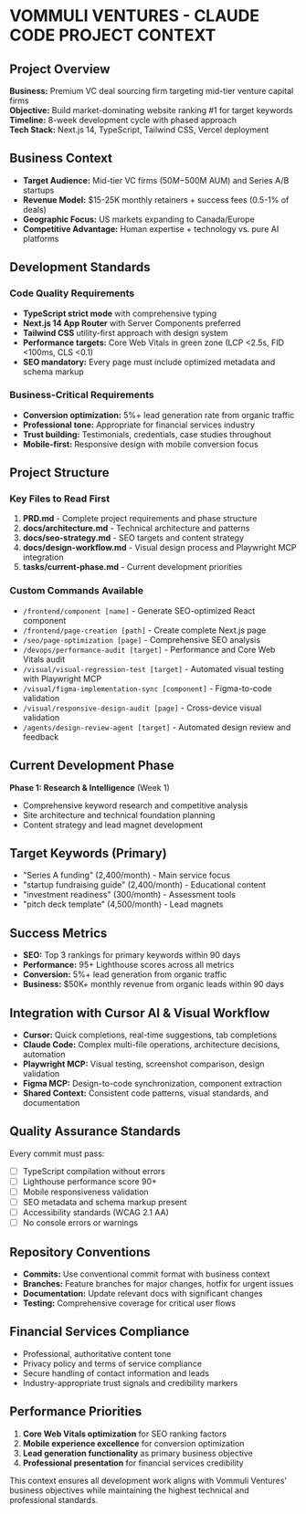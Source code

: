 # VOMMULI VENTURES - CLAUDE CODE PROJECT CONTEXT

## Project Overview
**Business:** Premium VC deal sourcing firm targeting mid-tier venture capital firms  
**Objective:** Build market-dominating website ranking #1 for target keywords  
**Timeline:** 8-week development cycle with phased approach  
**Tech Stack:** Next.js 14, TypeScript, Tailwind CSS, Vercel deployment  

## Business Context
- **Target Audience:** Mid-tier VC firms ($50M-$500M AUM) and Series A/B startups
- **Revenue Model:** $15-25K monthly retainers + success fees (0.5-1% of deals)
- **Geographic Focus:** US markets expanding to Canada/Europe
- **Competitive Advantage:** Human expertise + technology vs. pure AI platforms

## Development Standards

### Code Quality Requirements
- **TypeScript strict mode** with comprehensive typing
- **Next.js 14 App Router** with Server Components preferred
- **Tailwind CSS** utility-first approach with design system
- **Performance targets:** Core Web Vitals in green zone (LCP <2.5s, FID <100ms, CLS <0.1)
- **SEO mandatory:** Every page must include optimized metadata and schema markup

### Business-Critical Requirements
- **Conversion optimization:** 5%+ lead generation rate from organic traffic
- **Professional tone:** Appropriate for financial services industry
- **Trust building:** Testimonials, credentials, case studies throughout
- **Mobile-first:** Responsive design with mobile conversion focus

## Project Structure

### Key Files to Read First
1. **PRD.md** - Complete project requirements and phase structure
2. **docs/architecture.md** - Technical architecture and patterns
3. **docs/seo-strategy.md** - SEO targets and content strategy
4. **docs/design-workflow.md** - Visual design process and Playwright MCP integration
5. **tasks/current-phase.md** - Current development priorities

### Custom Commands Available
- `/frontend/component [name]` - Generate SEO-optimized React component
- `/frontend/page-creation [path]` - Create complete Next.js page
- `/seo/page-optimization [page]` - Comprehensive SEO analysis
- `/devops/performance-audit [target]` - Performance and Core Web Vitals audit
- `/visual/visual-regression-test [target]` - Automated visual testing with Playwright MCP
- `/visual/figma-implementation-sync [component]` - Figma-to-code validation
- `/visual/responsive-design-audit [page]` - Cross-device visual validation
- `/agents/design-review-agent [target]` - Automated design review and feedback

## Current Development Phase
**Phase 1: Research & Intelligence** (Week 1)
- Comprehensive keyword research and competitive analysis
- Site architecture and technical foundation planning
- Content strategy and lead magnet development

## Target Keywords (Primary)
- "Series A funding" (2,400/month) - Main service focus
- "startup fundraising guide" (2,400/month) - Educational content
- "investment readiness" (300/month) - Assessment tools
- "pitch deck template" (4,500/month) - Lead magnets

## Success Metrics
- **SEO:** Top 3 rankings for primary keywords within 90 days
- **Performance:** 95+ Lighthouse scores across all metrics
- **Conversion:** 5%+ lead generation from organic traffic
- **Business:** $50K+ monthly revenue from organic leads within 90 days

## Integration with Cursor AI & Visual Workflow
- **Cursor:** Quick completions, real-time suggestions, tab completions
- **Claude Code:** Complex multi-file operations, architecture decisions, automation
- **Playwright MCP:** Visual testing, screenshot comparison, design validation
- **Figma MCP:** Design-to-code synchronization, component extraction
- **Shared Context:** Consistent code patterns, visual standards, and documentation

## Quality Assurance Standards
Every commit must pass:
- [ ] TypeScript compilation without errors
- [ ] Lighthouse performance score 90+
- [ ] Mobile responsiveness validation
- [ ] SEO metadata and schema markup present
- [ ] Accessibility standards (WCAG 2.1 AA)
- [ ] No console errors or warnings

## Repository Conventions
- **Commits:** Use conventional commit format with business context
- **Branches:** Feature branches for major changes, hotfix for urgent issues
- **Documentation:** Update relevant docs with significant changes
- **Testing:** Comprehensive coverage for critical user flows

## Financial Services Compliance
- Professional, authoritative content tone
- Privacy policy and terms of service compliance
- Secure handling of contact information and leads
- Industry-appropriate trust signals and credibility markers

## Performance Priorities
1. **Core Web Vitals optimization** for SEO ranking factors
2. **Mobile experience excellence** for conversion optimization
3. **Lead generation functionality** as primary business objective
4. **Professional presentation** for financial services credibility

This context ensures all development work aligns with Vommuli Ventures' business objectives while maintaining the highest technical and professional standards.